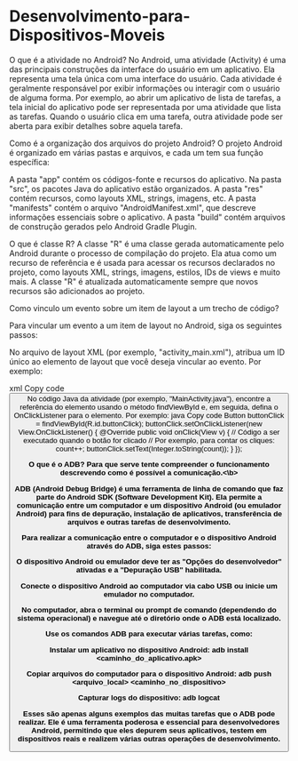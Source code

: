 # Desenvolvimento-para-Dispositivos-Moveis

O que é a atividade no Android?
No Android, uma atividade (Activity) é uma das principais construções da interface do usuário em um aplicativo. Ela representa uma tela única com uma interface do usuário. Cada atividade é geralmente responsável por exibir 
informações ou interagir com o usuário de alguma forma. Por exemplo, ao abrir um aplicativo de lista de tarefas, a tela inicial do aplicativo pode ser representada por uma atividade que lista as tarefas. Quando o usuário clica em uma tarefa, 
outra atividade pode ser aberta para exibir detalhes sobre aquela tarefa.

Como é a organização dos arquivos do projeto Android?
O projeto Android é organizado em várias pastas e arquivos, e cada um tem sua função específica:

A pasta "app" contém os códigos-fonte e recursos do aplicativo.
Na pasta "src", os pacotes Java do aplicativo estão organizados.
A pasta "res" contém recursos, como layouts XML, strings, imagens, etc.
A pasta "manifests" contém o arquivo "AndroidManifest.xml", que descreve informações essenciais sobre o aplicativo.
A pasta "build" contém arquivos de construção gerados pelo Android Gradle Plugin.

O que é classe R?
A classe "R" é uma classe gerada automaticamente pelo Android durante o processo de compilação do projeto. Ela atua como um recurso de referência e é usada para acessar os recursos declarados no projeto, 
como layouts XML, strings, imagens, estilos, IDs de views e muito mais. A classe "R" é atualizada automaticamente sempre que novos recursos são adicionados ao projeto.

Como vinculo um evento sobre um item de layout a um trecho de código?

Para vincular um evento a um item de layout no Android, siga os seguintes passos:

No arquivo de layout XML (por exemplo, "activity_main.xml"), atribua um ID único ao elemento de layout que você deseja vincular ao evento. Por exemplo:

xml
Copy code
<Button
    android:id="@+id/buttonClick"
    android:layout_width="wrap_content"
    android:layout_height="wrap_content"
    android:text="Clique Aqui" />
No código Java da atividade (por exemplo, "MainActivity.java"), encontre a referência do elemento usando o método findViewById e, em seguida, defina o OnClickListener para o elemento. Por exemplo:
java
Copy code
Button buttonClick = findViewById(R.id.buttonClick);
buttonClick.setOnClickListener(new View.OnClickListener() {
    @Override
    public void onClick(View v) {
        // Código a ser executado quando o botão for clicado
        // Por exemplo, para contar os cliques:
        count++;
        buttonClick.setText(Integer.toString(count));
    }
});

<b>O que é o ADB? Para que serve tente compreender o funcionamento descrevendo como é possível a comunicação.<\b>

ADB (Android Debug Bridge) é uma ferramenta de linha de comando que faz parte do Android SDK (Software Development Kit). Ela permite a comunicação entre um computador e um dispositivo Android (ou emulador Android) 
para fins de depuração, instalação de aplicativos, transferência de arquivos e outras tarefas de desenvolvimento.

Para realizar a comunicação entre o computador e o dispositivo Android através do ADB, siga estes passos:

O dispositivo Android ou emulador deve ter as "Opções do desenvolvedor" ativadas e a "Depuração USB" habilitada.

Conecte o dispositivo Android ao computador via cabo USB ou inicie um emulador no computador.

No computador, abra o terminal ou prompt de comando (dependendo do sistema operacional) e navegue até o diretório onde o ADB está localizado.

Use os comandos ADB para executar várias tarefas, como:

Instalar um aplicativo no dispositivo Android: adb install <caminho_do_aplicativo.apk>

Copiar arquivos do computador para o dispositivo Android: adb push <arquivo_local> <caminho_no_dispositivo>

Capturar logs do dispositivo: adb logcat

Esses são apenas alguns exemplos das muitas tarefas que o ADB pode realizar. Ele é uma ferramenta poderosa e essencial para desenvolvedores Android, permitindo que eles depurem seus aplicativos, 
testem em dispositivos reais e realizem várias outras operações de desenvolvimento.

